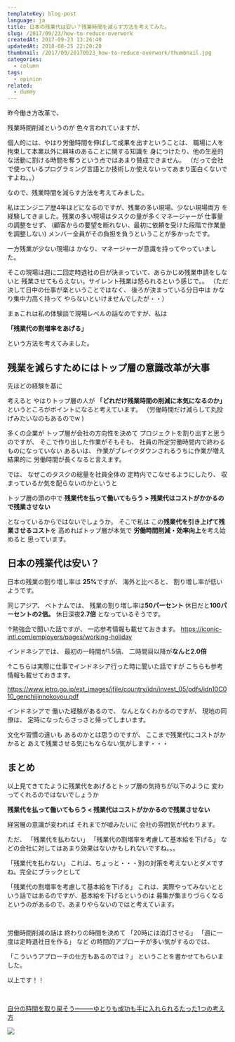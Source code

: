 ```yaml
---
templateKey: blog-post
language: ja
title: 日本の残業代は安い？残業時間を減らす方法を考えてみた。
slug: /2017/09/23/how-to-reduce-overwork
createdAt: 2017-09-23 13:26:40
updatedAt: 2018-08-25 22:20:20
thumbnail: /2017/09/20170923_how-to-reduce-overwork/thumbnail.jpg
categories:
  - column
tags:
  - opinion
related:
  - dummy
---
```



昨今働き方改革で、

残業時間削減というのが
色々言われていますが、


個人的には、やはり労働時間を伸ばして成果を出すということは、
職場に人を拘束して本業以外に興味のあることに関する知識を
身につけたり、他の生産的な活動に割ける時間を奪うという点ではあまり賛成できません。
（だって会社で使っているプログラミング言語とか技術しか使えないってあまり面白くないですよね。。）

なので、残業時間を減らす方法を考えてみました。



私はエンジニア歴4年ほどになるのですが、残業の多い現場、少ない現場両方
を経験してきました。残業の多い現場はタスクの量が多くマネージャーが
仕事量の調整をせず、
(顧客からの要望を断れない、最初に依頼を受けた段階で作業量を調整しない)
メンバー全員がその負担を負うということが多かったです。


一方残業が少ない現場は
かなり、マネージャーが意識を持ってやっていました。


そこの現場は週に二回定時退社の日が決まっていて、あらかじめ残業申請をしないと
残業させてもらえない。サイレント残業は怒られるという感じで。。
（ただ決して日中の仕事が楽ということではなく、
後ろが決まっている分日中は
かなり集中力高く持って
やらないといけませんでしたが・・）

まぁこれは私の体験談で現場レベルの話なのですが、私は

**「残業代の割増率をあげる」**

という方法を考えてみました。


<div class="adsense-double-rect"></div>

<h2 class="chapter">残業を減らすためにはトップ層の意識改革が大事</h2>

先ほどの経験を基に

考えると
やはりトップ層の人が
<strong>「どれだけ残業時間の削減に本気になるのか」</strong>
というところがポイントになると考えています。
（労働時間だけ減らして丸投げみたいなのもあるのでw )

多くの企業が
トップ層が会社の方向性を決めて
プロジェクトを割り出すと思うのですが、
そこで作り出した作業がそもそも、
社員の所定労働時間内で終わるものになっていない
あるいは、
作業がブレイクダウンされるうちに作業が増え結果的に
労働時間が長くなると言えます。

では、
なぜこのタスクの総量を社員全体の
定時内でこなせるようにしたり、
収まっているか気を配らないのかというと

トップ層の頭の中で
**残業代を払って働いてもらう > 残業代はコストがかかるので残業させない**

となっているからではないでしょうか。
そこで私は
この<strong>残業代を引き上げて残業させるコスト</strong>を
高めればトップ層が本気で
<strong>労働時間削減・効率向上</strong>を考え始めると
思っています。

<h2 class="chapter">日本の残業代は安い？</h2>

日本の残業の割り増し率は
<strong>25%</strong>ですが、
海外と比べると、
割り増し率が低いようです。

同じアジア、
ベトナムでは、
残業の割り増し率は<strong>50パーセント</strong>
休日だと<strong>100パーセントの2倍。</strong>
休日深夜<strong>2.7倍</strong>
となっているそうです。

↑勉強会で聞いた話ですが、
一応参考情報も載せておきます。
<a href="https://iconic-intl.com/employers/pages/working-holiday">
https://iconic-intl.com/employers/pages/working-holiday</a>

インドネシアでは、
最初の一時間が1.5倍、
二時間目以降が<strong>なんと2.0倍</strong>

↑こちらは実際に仕事でインドネシア行った時に聞いた話ですが
こちらも参考情報も載せておきます。

<a href="https://www.jetro.go.jp/ext_images/jfile/country/idn/invest_05/pdfs/idn10C010_genchijinnokoyou.pdf">https://www.jetro.go.jp/ext_images/jfile/country/idn/invest_05/pdfs/idn10C010_genchijinnokoyou.pdf</a>

インドネシアで
働いた経験があるので、
なんとなくわかるのですが、
現地の同僚は、
定時になったらさっさと帰ってしまいます。

文化や習慣の違いも
あるのかとは思うのですが、
ここまで残業代にコストがかかると
あえて残業させる気にもならない気がします・・・

<h2 class="chapter">まとめ</h2>


以上見てきてたように残業代をあげるとトップ層の気持ちが以下のように
変わってくれるのではないでしょうか

**残業代を払って働いてもらう < 残業代はコストがかかるので残業させない**

経営層の意識が変われば
それまでが嘘みたいに
会社の雰囲気が代わります。

ただ、
「残業代を払わない」
「残業代の割増率を考慮して基本給を下げる」
などの会社に対してはあまり効果はないかもしれないですね。。。

「残業代を払わない」
これは、ちょっと・・・別の対策を考えないとダメですね。完全にブラックとして

「残業代の割増率を考慮して基本給を下げる」
これは、実際やってみないとという話ではあるのですが、基本給を下げるというのは
募集が集まりづらくなるというのがあるので、あまりやらないのではと考えています。

&nbsp;

労働時間削減の話は
終わりの時間を決めて
「20時には消灯させる」
「週に一度は定時退社日を作る」
など
の時間的アプローチが多い気がするのでは、

「こういうアプローチの仕方もあるのでは？」
ということを書かせてもらいました。

以上です！！


&nbsp;

<a href="http://amzn.to/2xzLOpL">自分の時間を取り戻そう―――ゆとりも成功も手に入れられるたった1つの考え方</a>

<a href="https://www.amazon.co.jp/%E8%87%AA%E5%88%86%E3%81%AE%E6%99%82%E9%96%93%E3%82%92%E5%8F%96%E3%82%8A%E6%88%BB%E3%81%9D%E3%81%86%E2%80%95%E2%80%95%E2%80%95%E3%82%86%E3%81%A8%E3%82%8A%E3%82%82%E6%88%90%E5%8A%9F%E3%82%82%E6%89%8B%E3%81%AB%E5%85%A5%E3%82%8C%E3%82%89%E3%82%8C%E3%82%8B%E3%81%9F%E3%81%A3%E3%81%9F1%E3%81%A4%E3%81%AE%E8%80%83%E3%81%88%E6%96%B9-%E3%81%A1%E3%81%8D%E3%82%8A%E3%82%93/dp/4478101558/ref=as_li_ss_il?s=books&ie=UTF8&qid=1506140488&sr=1-1&keywords=%E8%87%AA%E5%88%86%E3%81%AE%E6%99%82%E9%96%93%E3%82%92%E5%8F%96%E3%82%8A%E6%88%BB%E3%81%9D%E3%81%86&linkCode=li3&tag=llg01-22&linkId=a9b16585758f5bb03e7ab9b25b2f5cd7" target="_blank"><img border="0" src="//ws-fe.amazon-adsystem.com/widgets/q?_encoding=UTF8&ASIN=4478101558&Format=_SL250_&ID=AsinImage&MarketPlace=JP&ServiceVersion=20070822&WS=1&tag=llg01-22" ></a><img src="https://ir-jp.amazon-adsystem.com/e/ir?t=llg01-22&l=li3&o=9&a=4478101558" width="1" height="1" border="0" alt="" style="border:none !important; margin:0px !important;" />

&nbsp;

<div class="adsense-double-rect"></div>
&nbsp;
